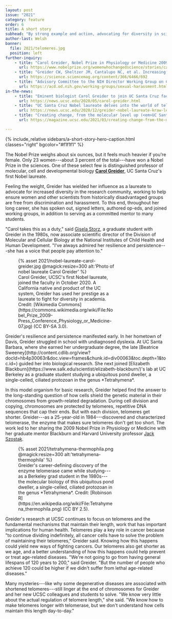 ```yaml
---
layout: post
issue: "2021"
category: feature
order: 6
title: A short story
subhead: "By strong example and action, advocating for diversity in science"
author-last: Welsh
banner:
  file: 2021/telomeres.jpg
  position: left
further-inquiry:
    - title: "Carol Greider, Nobel Prize in Physiology or Medicine 2009"
      url: https://www.nobelprize.org/womenwhochangedscience/stories/carol-greider
    - title: "Greider CW, Sheltzer JM, Cantalupo NC, et al. Increasing gender diversity in the STEM research workforce. Science 2019;366(6466):692-95."
      url: https://science.sciencemag.org/content/366/6466/692
    - title: "Advisory Committee to the NIH Director Working Group on Changing the Culture to End Sexual Harassment (December 2019)."
      url: https://acd.od.nih.gov/working-groups/sexual-harassment.html
in-the-news:
    - title: "Eminent biologist Carol Greider to join UC Santa Cruz faculty (UCSC News, May 2020)"
      url: https://news.ucsc.edu/2020/05/carol-greider.html
    - title: "UC Santa Cruz Nobel laureate delves into the world of telomeres in Kraw Lecture (UCSC News, December 2020)"
      url: https://news.ucsc.edu/2020/12/greider-nobel-laureate-kraw-lecture-feature.html
    - title: "Creating change, from the molecular level up (<em>UC Santa Cruz Magazine</em>, March 2021)"
      url: https://magazine.ucsc.edu/2021/03/creating-change-from-the-molecular-level-up/

---
```

{% include_relative sidebars/a-short-story-hero-caption.html classes="right" bgcolor="#f1f1f1" %}

The Nobel Prize weighs about six ounces, but it feels much heavier if you're female. Only 23 women---about 3 percent of the total---have won a Nobel Prize in the sciences. One of these select few is distinguished professor of molecular, cell and developmental biology [**Carol Greider**](https://mcd.ucsc.edu/faculty/greider.html), UC Santa Cruz's first Nobel laureate.

Feeling the weight, Greider has wielded her influence as a laureate to advocate for increased diversity in the research community, working to help ensure women and other scientists from historically disadvantaged groups are free from discrimination and harassment. To this end, throughout her long career, she has spoken out, signed letters, authored op-eds, and joined working groups, in addition to serving as a committed mentor to many students.

"Carol takes this as a duty," said [Gisela Storz](https://irp.nih.gov/pi/gisela-storz), a graduate student with Greider in the 1980s, now associate scientific director of the Division of Molecular and Cellular Biology at the National Institutes of Child Health and Human Development. "I\'ve always admired her resilience and persistence---she has a voice that people pay attention to."
<figure class="left" style="width:300px;">
  {% asset 2021/nobel-laureate-carol-greider.jpg @magick:resize=300 alt:'Photo of nobel laureate Carol Greider' %}<figcaption markdown="span">Carol Greider, UCSC's first Nobel laureate, joined the faculty in October 2020. A California native and product of the UC system, Greider has used her prestige as a laureate to fight for diversity in academia. Credit: [Wikimedia Commons](https://commons.wikimedia.org/wiki/File:Nobel_Prize_2009-Press_Conference_Physiology_or_Medicine-07.jpg) (CC BY-SA 3.0).</figcaption>
</figure>
Greider's resilience and persistence manifested early. In her hometown of Davis, Greider struggled in school with undiagnosed dyslexia. At UC Santa Barbara, where she earned her undergraduate degree, the late [Beatrice Sweeney](http://content.cdlib.org/view?docId=hb4p30063r&doc.view=frames&chunk.id=div00063&toc.depth=1&toc.id=) guided her into biological research. She next joined [Elizabeth Blackburn](https://www.salk.edu/scientist/elizabeth-blackburn/)'s lab at UC Berkeley as a graduate student studying a ubiquitous pond dweller, a single-celled, ciliated protozoan in the genus *Tetrahymena*.

In this model organism for basic research, Greider helped find the answer to the long-standing question of how cells shield the genetic material in their chromosomes from growth-related degradation. During cell division and copying, chromosomes are protected by telomeres, repetitive DNA sequences that cap their ends. But with each division, telomeres get shorter. Greider---as a 25-year-old in 1984---discovered and characterized telomerase, the enzyme that makes sure telomeres don't get too short. The work led to her sharing the 2009 Nobel Prize in Physiology or Medicine with her graduate mentor Blackburn and Harvard University professor [Jack Szostak](https://chemistry.harvard.edu/people/jack-szostak).
<figure class="left" style="width:300px;">
  {% asset 2021/tetrahymena-thermophila.png @magick:resize=300 alt:'tetrahymena-thermophila' %}<figcaption markdown="span">Greider's career-defining discovery of the enzyme telomerase came while studying---as a Berkeley grad student in the 1980s---the molecular biology of this ubiquitous pond dweller, a single-celled, ciliated protozoan in the genus *Tetrahymena*. Credit: [Robinson R](https://en.wikipedia.org/wiki/File:Tetrahymena_thermophila.png) (CC BY 2.5).</figcaption>
</figure>

Greider's research at UCSC continues to focus on telomeres and the fundamental mechanisms that maintain their length, work that has important implications for human health. Telomeres play a key role in cancer because "to continue dividing indefinitely, all cancer cells have to solve the problem of maintaining their telomeres," Greider said. Knowing how this happens could yield new ways of fighting cancers. Our telomeres also get shorter as we age, and a better understanding of how this happens could help prevent or treat age-related diseases. "We're not going to go from having general lifespans of 120 years to 200," said Greider. "But the number of people who achieve 120 could be higher if we didn't suffer from lethal age-related diseases."

Many mysteries---like why some degenerative diseases are associated with shortened telomeres---still linger at the end of chromosomes for Greider and her new UCSC colleagues and students to solve. "We know very little about the actual regulation of telomere length," she said. "We know how to make telomeres longer with telomerase, but we don't understand how cells maintain this length day-to-day."
